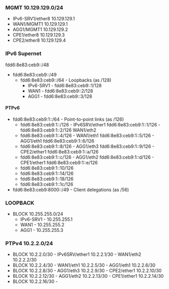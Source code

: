 ### MGMT 10.129.129.0/24
- IPv6-SRV1/ether8 10.129.129.1
- WAN1/MGMT1 10.129.129.1
- AGG1/MGMT1 10.129.129.2
- CPE1/ether8 10.129.129.3
- CPE2/ether8 10.129.129.4

### IPv6 Supernet
fdd6:8e83:ceb9::/48
- fdd6:8e83:ceb9::/49
  - fdd6:8e83:ceb9::/64 - Loopbacks (as /128)
    - IPv6-SRV1 - fdd6:8e83:ceb9::1/128
    - WAN1 - fdd6:8e83:ceb9::2/128
    - AGG1 - fdd6:8e83:ceb9::3/128
#### PTPv6
  - fdd6:8e83:ceb9:1::/64 - Point-to-point links (as /126)
    - fdd6:8e83:ceb9:1::/126 - IPv6SRV/ether1 fdd6:8e83:ceb9:1::1/126 - fdd6:8e83:ceb9:1::2/126 WAN1/eth2
    - fdd6:8e83:ceb9:1::4/126 - WAN1/eth1 fdd6:8e83:ceb9:1::5/126 - AGG1/eth1 fdd6:8e83:ceb9:1::6/126
    - fdd6:8e83:ceb9:1::8/126 - AGG1/eth3 fdd6:8e83:ceb9:1::9/126 - CPE2/ether1 fdd6:8e83:ceb9:1::a/126
    - fdd6:8e83:ceb9:1::c/126 - AGG1/eth2 fdd6:8e83:ceb9:1::d/126 - CPE1/ether1 fdd6:8e83:ceb9:1::e/126
    - fdd6:8e83:ceb9:1::10/126
    - fdd6:8e83:ceb9:1::14/126
    - fdd6:8e83:ceb9:1::18/126
    - fdd6:8e83:ceb9:1::1c/126  
  - fdd6:8e83:ceb9:8000::/49 - Client delegations (as /56)

### LOOPBACK
- BLOCK 10.255.255.0/24
  - IPv6-SRV1 - 10.255.255.1
  - WAN1 - 10.255.255.2
  - AGG1 - 10.255.255.3


### PTPv4 10.2.2.0/24
- BLOCK 10.2.2.0/30 - IPv6SRV/ether1 10.2.2.1/30 - WAN1/eth2 10.2.2.2/30
- BLOCK 10.2.2.4/30 - WAN1/eth1 10.2.2.5/30 - AGG1/eth1 10.2.2.6/30
- BLOCK 10.2.2.8/30 - AGG1/eth3 10.2.2.9/30 - CPE2/ether1 10.2.2.10/30
- BLOCK 10.2.2.12/30 - AGG1/eth2 10.2.2.13/30 - CPE1/ether1 10.2.2.14/30
- BLOCK 10.2.2.16/30 -
